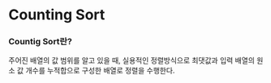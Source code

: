 # Counting Sort

### Countig Sort란?
주어진 배열의 값 범위를 알고 있을 때, 실용적인 정렬방식으로 최댓값과 입력 배열의 원소 값 개수를 누적합으로 구성한 배열로 정렬을 수행한다.
